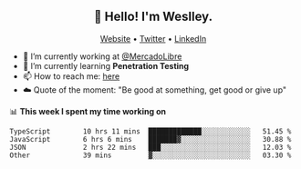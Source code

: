 <h2 align="center">👋 Hello! I'm Weslley.</h2>
<p align="center">
  <a href="http://weslleyneri.com.br">Website</a> •
  <a href="https://twitter.com/Weslley_Neri">Twitter</a> •
  <a href="https://www.linkedin.com/in/weslley-neri-3658908b">LinkedIn</a>
</p>


- 🔭 I’m currently working at [@MercadoLibre](https://github.com/mercadolibre)
- 🌱 I’m currently learning **Penetration Testing**
- 📫 How to reach me: [here](mailto:weslley39@gmail.com)
- ☁️ Quote of the moment: "Be good at something, get good or give up"

📊 **This week I spent my time working on**
<!--START_SECTION:waka-->

```text
TypeScript        10 hrs 11 mins  █████████████░░░░░░░░░░░░   51.45 %
JavaScript        6 hrs 6 mins    ███████▓░░░░░░░░░░░░░░░░░   30.88 %
JSON              2 hrs 22 mins   ███░░░░░░░░░░░░░░░░░░░░░░   12.03 %
Other             39 mins         ▓░░░░░░░░░░░░░░░░░░░░░░░░   03.30 %
```

<!--END_SECTION:waka-->

<!-- Inspired by https://github.com/gruselhaus/gruselhaus -->